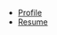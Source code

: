 * [Profile](https://github.com/ildar-shaimordanov)
* [Resume](https://resume.github.io/?ildar-shaimordanov)

<!--
### Hi there 👋

**ildar-shaimordanov/ildar-shaimordanov** is a ✨ _special_ ✨ repository because its `README.md` (this file) appears on your GitHub profile.

Here are some ideas to get you started:

- 🔭 I’m currently working on ...
- 🌱 I’m currently learning ...
- 👯 I’m looking to collaborate on ...
- 🤔 I’m looking for help with ...
- 💬 Ask me about ...
- 📫 How to reach me: ...
- 😄 Pronouns: ...
- ⚡ Fun fact: ...
-->
